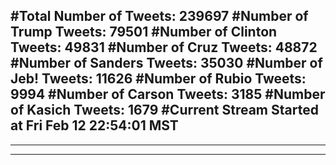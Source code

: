 #Total Number of Tweets: 239697 
#Number of Trump Tweets: 79501
#Number of Clinton Tweets: 49831
#Number of Cruz Tweets: 48872
#Number of Sanders Tweets: 35030
#Number of Jeb! Tweets: 11626
#Number of Rubio Tweets: 9994
#Number of Carson Tweets: 3185
#Number of Kasich Tweets: 1679
#Current Stream Started at Fri Feb 12 22:54:01 MST
---
---
---
